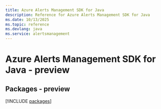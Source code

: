 ```yaml
---
title: Azure Alerts Management SDK for Java
description: Reference for Azure Alerts Management SDK for Java
ms.date: 10/13/2025
ms.topic: reference
ms.devlang: java
ms.service: alertsmanagement
---
```

# Azure Alerts Management SDK for Java - preview
## Packages - preview
[!INCLUDE [packages](alerts-management-index.md)]